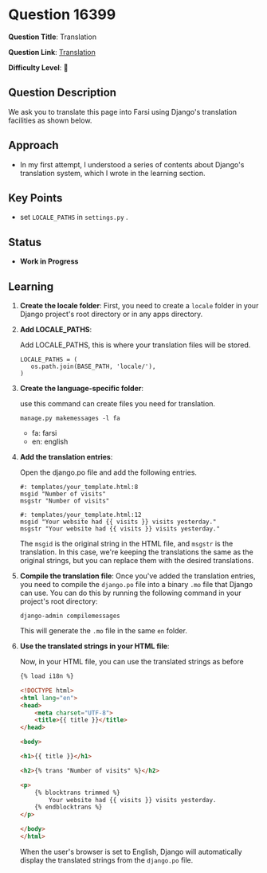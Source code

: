 
# Question 16399

**Question Title**: Translation

**Question Link**: [Translation](https://quera.org/problemset/16399) 

**Difficulty Level**: 🔴

## Question Description
We ask you to translate this page into Farsi using Django's translation facilities as shown below.

## Approach
- In my first attempt, I understood a series of contents about Django's translation system, which I wrote in the learning section.

## Key Points
- set `LOCALE_PATHS` in `settings.py` .



## Status

- **Work in Progress**



## Learning

1. **Create the locale folder**: First, you need to create a `locale` folder in your Django project's root directory or in any apps directory.

2. **Add LOCALE_PATHS**:

    Add LOCALE_PATHS, this is where your translation files will be stored.
    ```
    LOCALE_PATHS = (
       os.path.join(BASE_PATH, 'locale/'),
    )
    ```


3. **Create the language-specific folder**:

    use this command can create files you need for translation.
    ```
    manage.py makemessages -l fa
    ```

    - fa: farsi
    - en: english 


4. **Add the translation entries**: 
    
    Open the django.po file and add the following entries.
    ```
    #: templates/your_template.html:8
    msgid "Number of visits"
    msgstr "Number of visits"

    #: templates/your_template.html:12
    msgid "Your website had {{ visits }} visits yesterday."
    msgstr "Your website had {{ visits }} visits yesterday."
    ```



    The `msgid` is the original string in the HTML file, and `msgstr` is the translation. In this case, we're keeping the translations the same as the original strings, but you can replace them with the desired translations.

5. **Compile the translation file**: 
    Once you've added the translation entries, you need to compile the `django.po` file into a binary `.mo` file that Django can use. You can do this by running the following command in your project's root directory:

    ```
    django-admin compilemessages
    ```

    This will generate the `.mo` file in the same `en` folder.


6. **Use the translated strings in your HTML file**:

    Now, in your HTML file, you can use the translated strings as before

    ```html
    {% load i18n %}

    <!DOCTYPE html>
    <html lang="en">
    <head>
        <meta charset="UTF-8">
        <title>{{ title }}</title>
    </head>

    <body>

    <h1>{{ title }}</h1>

    <h2>{% trans "Number of visits" %}</h2>

    <p>
        {% blocktrans trimmed %}
            Your website had {{ visits }} visits yesterday.
        {% endblocktrans %}
    </p>

    </body>
    </html>
    ```

    When the user's browser is set to English, Django will automatically display the translated strings from the `django.po` file.

